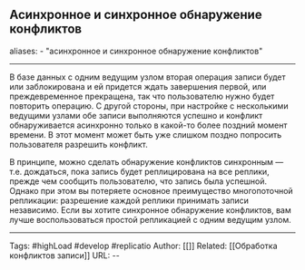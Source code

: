 ## Асинхронное и синхронное обнаружение конфликтов
aliases: 
	- "асинхронное и синхронное обнаружение конфликтов"

---

В базе данных с одним ведущим узлом вторая операция записи будет или заблокирована и ей придется ждать завершения первой, или преждевременное прекращена, так что пользователю нужно будет повторить операцию. С другой стороны, при настройке с несколькими ведущими узлами обе записи выполняются успешно и конфликт обнаруживается асинхронно только в какой-то более поздний момент времени. В этот момент может быть уже слишком поздно попросить пользователя разрешить конфликт.  
  
В принципе, можно сделать обнаружение конфликтов синхронным — т.е. дождаться, пока запись будет реплицирована на все реплики, прежде чем сообщить пользователю, что запись была успешной. Однако при этом вы потеряете основное преимущество многопоточной репликации: разрешение каждой реплики принимать записи независимо. Если вы хотите синхронное обнаружение конфликтов, вам лучше воспользоваться простой репликацией с одним ведущим узлом.

---
Tags: #highLoad #develop #replicatio
Author: [[]]
Related: [[Обработка конфликтов записи]]
URL: -- 